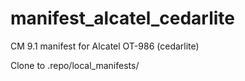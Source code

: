 manifest_alcatel_cedarlite
==========================

CM 9.1 manifest for Alcatel OT-986 (cedarlite)


Clone to .repo/local_manifests/

